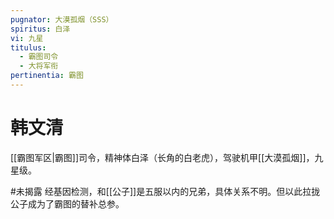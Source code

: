 ```yaml
---
pugnator: 大漠孤烟（SSS）
spiritus: 白泽
vi: 九星
titulus:
  - 霸图司令
  - 大将军衔
pertinentia: 霸图
---
```


# 韩文清

[[霸图军区|霸图]]司令，精神体白泽（长角的白老虎），驾驶机甲[[大漠孤烟]]，九星级。

#未揭露 经基因检测，和[[公子]]是五服以内的兄弟，具体关系不明。但以此拉拢公子成为了霸图的替补总参。
